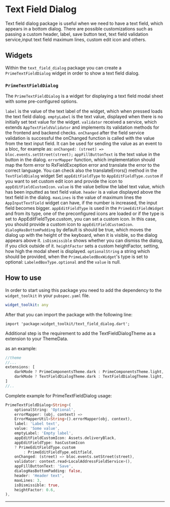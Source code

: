 # Text Field Dialog

Text field dialog package is useful when we need to have a text field, which appears in a bottom dialog.
There are possible customizations such as passing a custom header, label, save button text,
text field validation service,input text field maximum lines, custom edit icon and others.

## Widgets

Within the `text_field_dialog` package you can create a `PrimeTextFieldDialog` widget in order
to show a text field dialog. 

### `PrimeTextFieldDialog`

The `PrimeTextFieldDialog` is a widget for displaying a text field modal sheet with some
pre-configured options.

`label` is the value of the text label of the widget, which when pressed loads the
text field dialog.
`emptyLabel` is the text value, displayed when there is no initially set text
value for the widget.
`validator` received a service, which extends `AppTextFieldValidator` and
implements its validation methods for the frontend and backend checks.
`onChanged` after the field service validation is successful the onChanged
function is called with the value from the text input field. It can be used
for sending the value as an event to a bloc, for example as:
`onChanged: (street) => bloc.events.setStreet(street);`
`appFillButtonText` is the text value in the button in the dialog.
`errorMapper` function, which implementation should map the form error to
RxFieldException error and translate the error to the correct language.
You can check also the translateErrors() method in the `TextFieldDialog` widget
Set `appEditFieldType` to `AppEditFieldType.custom` if you want to set custom edit icon
and provide the icon to `appEditFieldCustomIcon`.
`value` is the value bellow the label text value, which has been inputted
as text field value.
`header` is a value displayed above the text field in the dialog.
`maxLines` is the value of maximum lines the `AppInputTextField` widget
can have, if the number is increased, the input field becomes bigger.
`appEditFieldType` is used in the `PrimeEditFieldWidget` and from its type,
one of the preconfigured icons are loaded or if the type is set to
AppEditFieldType.custom, you can set a custom icon. In this case, you should
provide a custom icon to `appEditFieldCustomIcon`.
`dialogHasBottomPadding` by default is should be true, which moves the dialog
up with the height of the keyboard, when it is visible, so the dialog appears
above it.
`isDismissible` shows whether you can dismiss the dialog, if you click outside
of it.
`heightFactor` sets a custom heightFactor, setting, how high the modal sheet
is displayed.
`optionalString` a string which should be provided, when the `PrimeLabeledBoxWidget`'s
type is set to optional: `LabeledBoxType.optional` and the `value` is null.

## How to use

In order to start using this package you need to add the dependency to the `widget_toolkit` in
your `pubspec.yaml` file.

```yaml
widget_toolkit: any
```

After that you can import the package with the following line:

`import 'package:widget_toolkit/text_field_dialog.dart';`

Additional step is the requirement to add the TextFieldDialogTheme as a 
extension to your ThemeData.

as an example:
```dart
//theme 
//...
extensions: [
    darkMode ? PrimeComponentsTheme.dark : PrimeComponentsTheme.light,
    darkMode ? TextFieldDialogTheme.dark : TextFieldDialogTheme.light,
]
//..
```

Complete example for PrimeTextFieldDialog usage:
```dart
PrimeTextFieldDialog<String>(
    optionalString: 'Optional',
    errorMapper: (obj, context) =>
    ErrorMapperUtil<String>().errorMapper(obj, context),
    label: 'Label text',
    value: 'Some value',
    emptyLabel: 'Empty label',
    appEditFieldCustomIcon: Assets.deliveryBlack,
    appEditFieldType: hasCustomIcon
    ? PrimeEditFieldType.custom
        : PrimeEditFieldType.editfield,
    onChanged: (street) => bloc.events.setStreet(street),
    validator: context.read<LocalAddressFieldService>(),
    appFillButtonText: 'Save',
    dialogHasBottomPadding: false,
    header: 'Header text',
    maxLines: 3,
    isDismissible: true,
    heightFactor: 0.6,
),
```

---